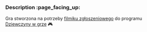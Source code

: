 <h2></h2>
<h3>Description :page_facing_up:</h3>

Gra stworzona na potrzeby [filmiku zgłoszeniowego](https://youtu.be/hJh1i8mXLdE) do programu [Dziewczyny w grze](https://dziewczynywgrze.pl/) :video_game:
